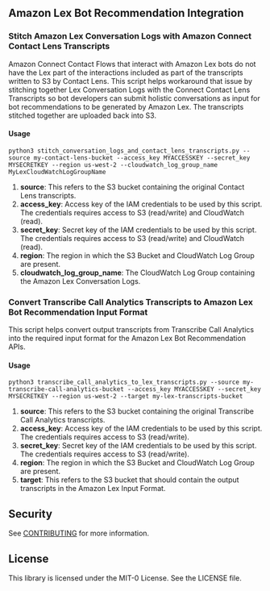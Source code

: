 ## Amazon Lex Bot Recommendation Integration

### Stitch Amazon Lex Conversation Logs with Amazon Connect Contact Lens Transcripts

Amazon Connect Contact Flows that interact with Amazon Lex bots do not have the Lex part of the interactions included as part of the transcripts written to S3 by Contact Lens. This script helps workaround that issue by stitching together Lex Conversation Logs with the Connect Contact Lens Transcripts so bot developers can submit holistic conversations as input for bot recommendations to be generated by Amazon Lex. The transcripts stitched together are uploaded back into S3.

#### Usage

```
python3 stitch_conversation_logs_and_contact_lens_transcripts.py --source my-contact-lens-bucket --access_key MYACCESSKEY --secret_key MYSECRETKEY --region us-west-2 --cloudwatch_log_group_name MyLexCloudWatchLogGroupName
```

1. **source**: This refers to the S3 bucket containing the original Contact Lens transcripts.
2. **access_key**: Access key of the IAM credentials to be used by this script. The credentials requires access to S3 (read/write) and CloudWatch (read).
3. **secret_key**: Secret key of the IAM credentials to be used by this script. The credentials requires access to S3 (read/write) and CloudWatch (read).
4. **region**: The region in which the S3 Bucket and CloudWatch Log Group are present.
5. **cloudwatch_log_group_name**: The CloudWatch Log Group containing the Amazon Lex Conversation Logs.

### Convert Transcribe Call Analytics Transcripts to Amazon Lex Bot Recommendation Input Format

This script helps convert output transcripts from Transcribe Call Analytics into the required input format for the Amazon Lex Bot Recommendation APIs.

#### Usage

```
python3 transcribe_call_analytics_to_lex_transcripts.py --source my-transcribe-call-analytics-bucket --access_key MYACCESSKEY --secret_key MYSECRETKEY --region us-west-2 --target my-lex-transcripts-bucket
```

1. **source**: This refers to the S3 bucket containing the original Transcribe Call Analytics transcripts.
2. **access_key**: Access key of the IAM credentials to be used by this script. The credentials requires access to S3 (read/write).
3. **secret_key**: Secret key of the IAM credentials to be used by this script. The credentials requires access to S3 (read/write).
4. **region**: The region in which the S3 Bucket and CloudWatch Log Group are present.
5. **target**: This refers to the S3 bucket that should contain the output transcripts in the Amazon Lex Input Format.

## Security

See [CONTRIBUTING](CONTRIBUTING.md#security-issue-notifications) for more information.

## License

This library is licensed under the MIT-0 License. See the LICENSE file.


